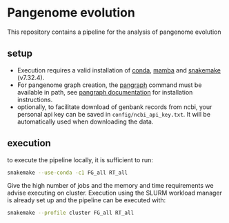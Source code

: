 # Pangenome evolution

This repository contains a pipeline for the analysis of pangenome evolution

## setup

- Execution requires a valid installation of [conda](https://conda.io/projects/conda), [mamba](https://mamba.readthedocs.io) and [snakemake](https://snakemake.readthedocs.io) (v7.32.4).
- For pangenome graph creation, the [pangraph](https://github.com/neherlab/pangraph) command must be available in path, see [pangraph documentation](https://neherlab.github.io/pangraph/#Installation) for installation instructions.
- optionally, to facilitate download of genbank records from ncbi, your personal api key can be saved in `config/ncbi_api_key.txt`. It will be automatically used when downloading the data.

## execution

to execute the pipeline locally, it is sufficient to run:
```sh
snakemake --use-conda -c1 FG_all RT_all
```

Give the high number of jobs and the memory and time requirements we advise executing on cluster. Execution using the SLURM workload manager is already set up and the pipeline can be executed with:
```sh
snakemake --profile cluster FG_all RT_all
```
